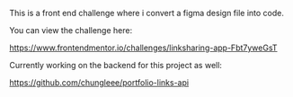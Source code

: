 This is a front end challenge where i convert a figma design file into code.

You can view the challenge here: 

https://www.frontendmentor.io/challenges/linksharing-app-Fbt7yweGsT

Currently working on the backend for this project as well:

https://github.com/chungleee/portfolio-links-api
